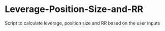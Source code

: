 # Leverage-Position-Size-and-RR
Script to calculate leverage, position size and RR based on the user inputs
